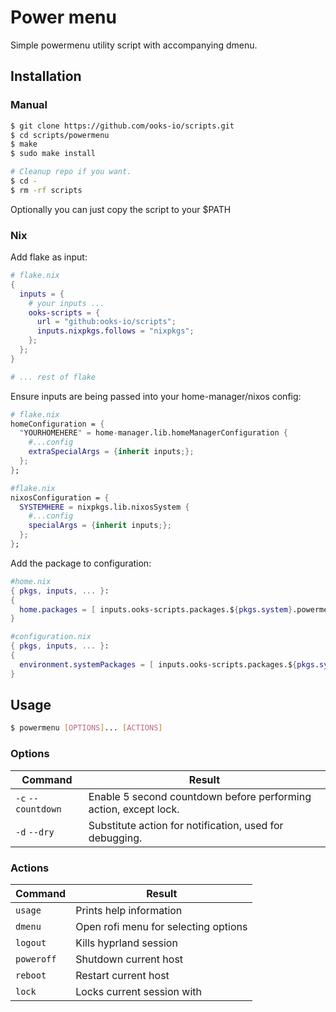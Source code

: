 # Power menu

Simple powermenu utility script with accompanying dmenu.

## Installation

### Manual

```bash
$ git clone https://github.com/ooks-io/scripts.git
$ cd scripts/powermenu
$ make
$ sudo make install

# Cleanup repo if you want.
$ cd -
$ rm -rf scripts
```

Optionally you can just copy the script to your $PATH

### Nix

Add flake as input:

```nix
# flake.nix
{
  inputs = {
    # your inputs ...
    ooks-scripts = {
      url = "github:ooks-io/scripts";
      inputs.nixpkgs.follows = "nixpkgs";
    };
  };
}

# ... rest of flake
```

Ensure inputs are being passed into your home-manager/nixos config:

```nix
# flake.nix
homeConfiguration = {
  "YOURHOMEHERE" = home-manager.lib.homeManagerConfiguration {
    #...config
    extraSpecialArgs = {inherit inputs;};
  };
};
```

```nix
#flake.nix
nixosConfiguration = {
  SYSTEMHERE = nixpkgs.lib.nixosSystem {
    #...config
    specialArgs = {inherit inputs;};
  };
};
```

Add the package to configuration:

```nix
#home.nix
{ pkgs, inputs, ... }:
{
  home.packages = [ inputs.ooks-scripts.packages.${pkgs.system}.powermenu ];
}
```

```nix
#configuration.nix
{ pkgs, inputs, ... }:
{
  environment.systemPackages = [ inputs.ooks-scripts.packages.${pkgs.system}.powermenu ];
}
```

## Usage

```bash
$ powermenu [OPTIONS]... [ACTIONS]
```

### Options

| Command            | Result                                                           |
| ------------------ | ---------------------------------------------------------------- |
| `-c` `--countdown` | Enable 5 second countdown before performing action, except lock. |
| `-d` `--dry`       | Substitute action for notification, used for debugging.          |

### Actions

| Command    | Result                               |
| ---------- | ------------------------------------ |
| `usage`    | Prints help information              |
| `dmenu`    | Open rofi menu for selecting options |
| `logout`   | Kills hyprland session               |
| `poweroff` | Shutdown current host                |
| `reboot`   | Restart current host                 |
| `lock`     | Locks current session with           |
